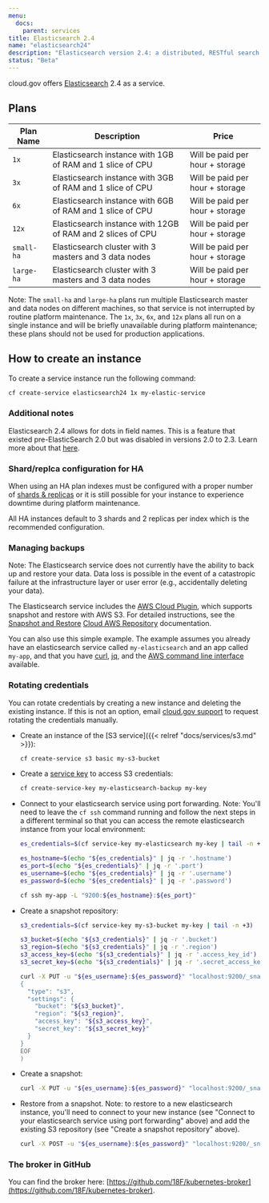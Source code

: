 ```yaml
---
menu:
  docs:
    parent: services
title: Elasticsearch 2.4
name: "elasticsearch24"
description: "Elasticsearch version 2.4: a distributed, RESTful search and analytics engine"
status: "Beta"
---
```


cloud.gov offers [Elasticsearch](https://www.elastic.co/) 2.4 as a service.

## Plans

Plan Name | Description | Price
--------- | ----------- | -----
`1x`  | Elasticsearch instance with 1GB of RAM and 1 slice of CPU   | Will be paid per hour + storage
`3x`  | Elasticsearch instance with 3GB of RAM and 1 slice of CPU   | Will be paid per hour + storage
`6x`  | Elasticsearch instance with 6GB of RAM and 1 slice of CPU   | Will be paid per hour + storage
`12x` | Elasticsearch instance with 12GB of RAM and 2 slices of CPU | Will be paid per hour + storage
`small-ha` | Elasticsearch cluster with 3 masters and 3 data nodes | Will be paid per hour + storage
`large-ha` | Elasticsearch cluster with 3 masters and 3 data nodes | Will be paid per hour + storage

Note: The `small-ha` and `large-ha` plans run multiple Elasticsearch master and data nodes on different machines, so that service is not interrupted by routine platform maintenance. The `1x`, `3x`, `6x`, and `12x` plans all run on a single instance and will be briefly unavailable during platform maintenance; these plans should not be used for production applications.

## How to create an instance

To create a service instance run the following command:

```sh
cf create-service elasticsearch24 1x my-elastic-service
```

### Additional notes

Elasticsearch 2.4 allows for dots in field names. This is a feature that existed
pre-ElasticSearch 2.0 but was disabled in versions 2.0 to 2.3. Learn more about
that [here](https://www.elastic.co/guide/en/elasticsearch/reference/2.4/dots-in-names.html).

### Shard/replca configuration for HA

When using an HA plan indexes must be configured with a proper number of [shards & replicas](https://www.elastic.co/guide/en/elasticsearch/reference/2.4/_basic_concepts.html#_shards_amp_replicas) or it is still possible for your instance to experience downtime during platform maintenance.

All HA instances default to 3 shards and 2 replicas per index which is the recommended configuration.

### Managing backups

Note: The Elasticsearch service does not currently have the ability to back up and restore your data. Data loss is possible in the event of a catastropic failure at the infrastructure layer or user error (e.g., accidentally deleting your data).

The Elasticsearch service includes the [AWS Cloud Plugin](https://www.elastic.co/guide/en/elasticsearch/plugins/2.4/cloud-aws.html), which supports snapshot and restore with AWS S3. For detailed instructions, see the [Snapshot and Restore](https://www.elastic.co/guide/en/elasticsearch/reference/2.4/modules-snapshots.html) [Cloud AWS Repository](https://www.elastic.co/guide/en/elasticsearch/plugins/2.2/cloud-aws-repository.html) documentation.

You can also use this simple example. The example assumes you already have an elasticsearch service called `my-elasticsearch` and an app called `my-app`, and that you have [curl](https://curl.haxx.se/), [jq](https://stedolan.github.io/jq/), and the [AWS command line interface](https://aws.amazon.com/cli/) available.

### Rotating credentials

You can rotate credentials by creating a new instance and deleting the existing instance. If this is not an option, email [cloud.gov support](mailto:cloud-gov-support@gsa.gov) to request rotating the credentials manually.


* Create an instance of the [S3 service]({{< relref "docs/services/s3.md" >}}):

    ```sh
    cf create-service s3 basic my-s3-bucket
    ```

* Create a [service key](https://docs.cloudfoundry.org/devguide/services/service-keys.html) to access S3 credentials:

    ```sh
    cf create-service-key my-elasticsearch-backup my-key
    ```

* Connect to your elasticsearch service using port forwarding. Note: You'll need to leave the `cf ssh` command running and follow the next steps in a different terminal so that you can access the remote elasticsearch instance from your local environment:

    ```sh
    es_credentials=$(cf service-key my-elasticsearch my-key | tail -n +3)

    es_hostname=$(echo "${es_credentials}" | jq -r '.hostname')
    es_port=$(echo "${es_credentials}" | jq -r '.port')
    es_username=$(echo "${es_credentials}" | jq -r '.username')
    es_password=$(echo "${es_credentials}" | jq -r '.password')

    cf ssh my-app -L "9200:${es_hostname}:${es_port}"
    ```

* Create a snapshot repository:

    ```sh
    s3_credentials=$(cf service-key my-s3-bucket my-key | tail -n +3)

    s3_bucket=$(echo "${s3_credentials}" | jq -r '.bucket')
    s3_region=$(echo "${s3_credentials}" | jq -r '.region')
    s3_access_key=$(echo "${s3_credentials}" | jq -r '.access_key_id')
    s3_secret_key=$(echo "${s3_credentials}" | jq -r '.secret_access_key')

    curl -X PUT -u "${es_username}:${es_password}" "localhost:9200/_snapshot/my_s3_repository" -d @<(cat <<EOF
    {
      "type": "s3",
      "settings": {
        "bucket": "${s3_bucket}",
        "region": "${s3_region}",
        "access_key": "${s3_access_key}",
        "secret_key": "${s3_secret_key}"
      }
    }
    EOF
    )
    ```

* Create a snapshot:

    ```sh
    curl -X PUT -u "${es_username}:${es_password}" "localhost:9200/_snapshot/my_s3_repository/my_s3_snapshot"
    ```

* Restore from a snapshot. Note: to restore to a new elasticsearch instance, you'll need to connect to your new instance (see "Connect to your elasticsearch service using port forwarding" above) and add the existing S3 repository (see "Create a snapshot repository" above).

    ```sh
    curl -X POST -u "${es_username}:${es_password}" "localhost:9200/_snapshot/my_s3_repository/my_s3_snapshot/_restore"
    ```

### The broker in GitHub

You can find the broker here: [https://github.com/18F/kubernetes-broker](https://github.com/18F/kubernetes-broker).
